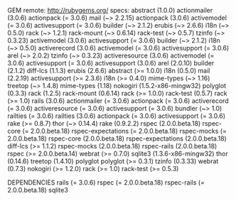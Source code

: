 GEM
  remote: http://rubygems.org/
  specs:
    abstract (1.0.0)
    actionmailer (3.0.6)
      actionpack (= 3.0.6)
      mail (~> 2.2.15)
    actionpack (3.0.6)
      activemodel (= 3.0.6)
      activesupport (= 3.0.6)
      builder (~> 2.1.2)
      erubis (~> 2.6.6)
      i18n (~> 0.5.0)
      rack (~> 1.2.1)
      rack-mount (~> 0.6.14)
      rack-test (~> 0.5.7)
      tzinfo (~> 0.3.23)
    activemodel (3.0.6)
      activesupport (= 3.0.6)
      builder (~> 2.1.2)
      i18n (~> 0.5.0)
    activerecord (3.0.6)
      activemodel (= 3.0.6)
      activesupport (= 3.0.6)
      arel (~> 2.0.2)
      tzinfo (~> 0.3.23)
    activeresource (3.0.6)
      activemodel (= 3.0.6)
      activesupport (= 3.0.6)
    activesupport (3.0.6)
    arel (2.0.10)
    builder (2.1.2)
    diff-lcs (1.1.3)
    erubis (2.6.6)
      abstract (>= 1.0.0)
    i18n (0.5.0)
    mail (2.2.19)
      activesupport (>= 2.3.6)
      i18n (>= 0.4.0)
      mime-types (~> 1.16)
      treetop (~> 1.4.8)
    mime-types (1.18)
    nokogiri (1.5.2-x86-mingw32)
    polyglot (0.3.3)
    rack (1.2.5)
    rack-mount (0.6.14)
      rack (>= 1.0.0)
    rack-test (0.5.7)
      rack (>= 1.0)
    rails (3.0.6)
      actionmailer (= 3.0.6)
      actionpack (= 3.0.6)
      activerecord (= 3.0.6)
      activeresource (= 3.0.6)
      activesupport (= 3.0.6)
      bundler (~> 1.0)
      railties (= 3.0.6)
    railties (3.0.6)
      actionpack (= 3.0.6)
      activesupport (= 3.0.6)
      rake (>= 0.8.7)
      thor (~> 0.14.4)
    rake (0.9.2.2)
    rspec (2.0.0.beta.18)
      rspec-core (= 2.0.0.beta.18)
      rspec-expectations (= 2.0.0.beta.18)
      rspec-mocks (= 2.0.0.beta.18)
    rspec-core (2.0.0.beta.18)
    rspec-expectations (2.0.0.beta.18)
      diff-lcs (>= 1.1.2)
    rspec-mocks (2.0.0.beta.18)
    rspec-rails (2.0.0.beta.18)
      rspec (>= 2.0.0.beta.14)
      webrat (>= 0.7.0)
    sqlite3 (1.3.6-x86-mingw32)
    thor (0.14.6)
    treetop (1.4.10)
      polyglot
      polyglot (>= 0.3.1)
    tzinfo (0.3.33)
    webrat (0.7.3)
      nokogiri (>= 1.2.0)
      rack (>= 1.0)
      rack-test (>= 0.5.3)



DEPENDENCIES
  rails (= 3.0.6)
  rspec (= 2.0.0.beta.18)
  rspec-rails (= 2.0.0.beta.18)
  sqlite3
